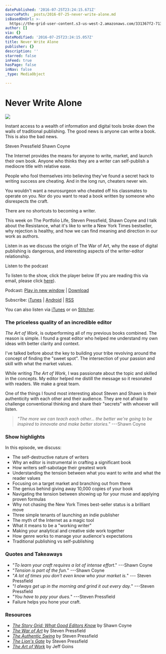 ```yaml
---
datePublished: '2016-07-25T23:24:15.671Z'
sourcePath: _posts/2016-07-25-never-write-alone.md
isBasedOnUrl: >-
  https://the-grid-user-content.s3-us-west-2.amazonaws.com/331367f2-7134-4802-b5a5-530f08a97002.jpg
author: []
via: {}
dateModified: '2016-07-25T23:24:15.057Z'
title: Never Write Alone
publisher: {}
description: ''
starred: false
inFeed: true
hasPage: false
inNav: false
_type: MediaObject

---
```

# Never Write Alone
![](https://the-grid-user-content.s3-us-west-2.amazonaws.com/331367f2-7134-4802-b5a5-530f08a97002.jpg)

Instant access to a wealth of information and digital tools broke down the walls of traditional publishing. The good news is anyone can write a book. This is also the bad news.

Steven Pressfield Shawn Coyne

The Internet provides the means for anyone to write, market, and launch their own book. Anyone who thinks they are a writer can self-publish a mediocre title with relative ease.

People who fool themselves into believing they've found a secret hack to writing success are cheating. And in the long run, cheaters never win.

You wouldn't want a neurosurgeon who cheated off his classmates to operate on you. Nor do you want to read a book written by someone who disrespects the craft.

There are no shortcuts to becoming a writer.

This week on The Portfolio Life, Steven Pressfield, Shawn Coyne and I talk about the Resistance, what it's like to write a New York Times bestseller, why rejection is healthy, and how we can find meaning and direction in our work as authors.

Listen in as we discuss the origin of The War of Art, why the ease of digital publishing is dangerous, and interesting aspects of the writer-editor relationship.

Listen to the podcast

To listen to the show, click the player below (If you are reading this via email, please click [here][0]).

Podcast: [Play in new window][1] | [Download][2]

Subscribe: [iTunes][3] | [Android][4] | [RSS][5]

You can also listen via [iTunes][6] or on [Stitcher][7].

### The priceless quality of an incredible editor

_The Art of Work_, is outperforming all of my previous books combined. The reason is simple. I found a great editor who helped me understand my own ideas with better clarity and context.

I've talked before about the key to building your tribe revolving around the concept of finding the "sweet spot". The intersection of your passion and skill with what the market values.

While writing _The Art of Work_, I was passionate about the topic and skilled in the concepts. My editor helped me distill the message so it resonated with readers. We make a great team.

One of the things I found most interesting about Steven and Shawn is their authenticity with each other and their audience. They are not afraid to challenge conventional thinking and share their "secrets" with whoever will listen.

> _"The more we can teach each other... the better we're going to be inspired to innovate and make better stories."_ ---Shawn Coyne

### Show highlights

In this episode, we discuss:

* The self-destructive nature of writers
* Why an editor is instrumental in crafting a significant book
* How writers self-sabotage their greatest work
* Understanding the tension between what you want to write and what the reader values
* Focusing on a target market and branching out from there
* The genius behind giving away 10,000 copies of your book
* Navigating the tension between showing up for your muse and applying proven formulas
* Why not chasing the New York Times best-seller status is a brilliant move
* Three simple tenants of launching an indie publisher
* The myth of the Internet as a magic tool
* What it means to be a "working writer"
* Making your analytical and creative side work together
* How genre works to manage your audience's expectations
* Traditional publishing vs self-publishing

### Quotes and Takeaways

* "_To learn your craft requires a lot of intense effort_." ---Shawn Coyne
* "_Tension is part of the fun._" ---Shawn Coyne
* "_A lot of times you don't even know who your market is._" --- Steven Pressfield
* "_I always get up in the morning and grind it out every day._" ---Steven Pressfield
* "_You have to pay your dues._" ---Steven Pressfield
* Failure helps you hone your craft.

### Resources

* _[The Story Grid: What Good Editors Know][8]_ by Shawn Coyne
* _[The War of Art][9]_ by Steven Pressfield
* _[The Authentic Swing][10]_ by Steven Pressfield
* _[The Lion's Gate][11]_ by Steven Pressfield
* _[The Art of Work][12]_ by Jeff Goins

[0]: http://goinswriter.com/pressfield-coyne
[1]: http://traffic.libsyn.com/jeffgoins/PL_073_-_Steven_Pressfield_and_Shawn_Coyne.mp3 "Play in new window"
[2]: http://traffic.libsyn.com/jeffgoins/PL_073_-_Steven_Pressfield_and_Shawn_Coyne.mp3 "Download"
[3]: https://itunes.apple.com/us/podcast/portfolio-life-jeff-goins/id844091351?mt=2&ls=1 "Subscribe on iTunes"
[4]: http://subscribeonandroid.com/goinswriter.com/feed/podcast/ "Subscribe on Android"
[5]: http://goinswriter.com/feed/podcast/ "Subscribe via RSS"
[6]: http://www.goinswriter.com/itunes
[7]: http://www.stitcher.com/podcast/jeff-goins/the-portfolio-life-with-jeff-goins?refid=stpr
[8]: http://www.amazon.com/gp/product/B00WT7TP8A/ref=as_li_tl?ie=UTF8&camp=1789&creative=390957&creativeASIN=B00WT7TP8A&linkCode=as2&tag=goiwri-20&linkId=R3AO63QNNK227V42
[9]: http://www.amazon.com/gp/product/1936891026/ref=as_li_tl?ie=UTF8&camp=1789&creative=390957&creativeASIN=1936891026&linkCode=as2&tag=goiwri-20&linkId=N2QW3JLV6DSLF7VW
[10]: http://www.amazon.com/gp/product/B00FD10Q64/ref=as_li_tl?ie=UTF8&camp=1789&creative=390957&creativeASIN=B00FD10Q64&linkCode=as2&tag=goiwri-20&linkId=34XZUPIENEN6EWKF
[11]: http://www.amazon.com/gp/product/1595231196/ref=as_li_tl?ie=UTF8&camp=1789&creative=390957&creativeASIN=1595231196&linkCode=as2&tag=goiwri-20&linkId=F4JXXC64KNTHLXOE
[12]: http://www.amazon.com/gp/product/0718022076/ref=as_li_tl?ie=UTF8&camp=1789&creative=390957&creativeASIN=0718022076&linkCode=as2&tag=goiwri-20&linkId=E4M5FB3LVVFIAWOU
